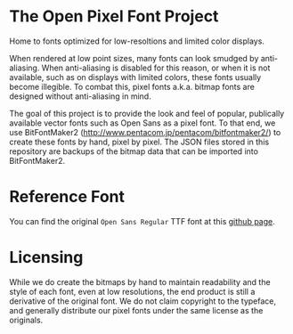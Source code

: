 # The Open Pixel Font Project
Home to fonts optimized for low-resoltions and limited color displays.

When rendered at low point sizes, many fonts can look smudged by anti-aliasing. When anti-aliasing is disabled for this reason, or when it is not available, such as on displays with limited colors, these fonts usually become illegible. To combat this, pixel fonts a.k.a. bitmap fonts are designed without anti-aliasing in mind.

The goal of this project is to provide the look and feel of popular, publically available vector fonts such as Open Sans as a pixel font.
To that end, we use BitFontMaker2 (http://www.pentacom.jp/pentacom/bitfontmaker2/) to create these fonts by hand, pixel by pixel. The JSON files stored in this repository are backups of the bitmap data that can be imported into BitFontMaker2.

# Reference Font

You can find the original `Open Sans Regular` TTF font at this [github page](https://github.com/google/fonts/tree/master/apache/opensans).

# Licensing
While we do create the bitmaps by hand to maintain readability and the style of each font, even at low resolutions, the end product is still a derivative of the original font. We do not claim copyright to the typeface, and generally distribute our pixel fonts under the same license as the originals.
